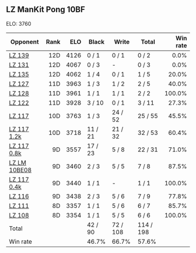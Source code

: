 ## LZ ManKit Pong 10BF ##

ELO: 3760

Opponent | Rank | ELO | Black | Write | Total | Win rate
---------|-----:|----:|-------|-------|-------|-------:
[LZ 139](LZ%20139.md) | 12D | 4126 | 0 / 1 | 0 / 1 | 0 / 2 | 0.0%
[LZ 131](LZ%20131.md) | 12D | 4067 | 0 / 3 | - | 0 / 3 | 0.0%
[LZ 135](LZ%20135.md) | 12D | 4062 | 1 / 4 | 0 / 1 | 1 / 5 | 20.0%
[LZ 127](LZ%20127.md) | 11D | 3963 | 1 / 3 | 1 / 2 | 2 / 5 | 40.0%
[LZ 128](LZ%20128.md) | 11D | 3961 | 1 / 1 | 1 / 1 | 2 / 2 | 100.0%
[LZ 122](LZ%20122.md) | 11D | 3928 | 3 / 10 | 0 / 1 | 3 / 11 | 27.3%
[LZ 117](LZ%20117.md) | 10D | 3763 | 1 / 3 | 24 / 52 | 25 / 55 | 45.5%
[LZ 117 1.2k](LZ%20117%201.2k.md) | 10D | 3718 | 11 / 21 | 21 / 32 | 32 / 53 | 60.4%
[LZ 117 0.8k](LZ%20117%200.8k.md) | 9D | 3557 | 17 / 23 | 5 / 8 | 22 / 31 | 71.0%
[LZ LM 10BE08](LZ%20LM%2010BE08.md) | 9D | 3460 | 2 / 3 | 5 / 5 | 7 / 8 | 87.5%
[LZ 117 0.4k](LZ%20117%200.4k.md) | 9D | 3440 | 1 / 1 | - | 1 / 1 | 100.0%
[LZ 116](LZ%20116.md) | 9D | 3438 | 2 / 3 | 5 / 6 | 7 / 9 | 77.8%
[LZ 111](LZ%20111.md) | 8D | 3357 | 1 / 1 | 5 / 6 | 6 / 7 | 85.7%
[LZ 108](LZ%20108.md) | 8D | 3354 | 1 / 1 | 5 / 5 | 6 / 6 | 100.0%
Total | | | 42 / 90 | 72 / 108 | 114 / 198 | 
Win rate| | | 46.7% | 66.7% | 57.6% | 
